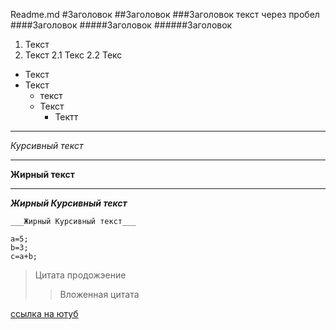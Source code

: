 Readme.md
#Заголовок
##Заголовок
###Заголовок текст через пробел
####Заголовок
#####Заголовок
######Заголовок

1. Текст
2. Текст
    2.1 Текс
    2.2 Текс
* Текст
* Текст
    * текст
    - Текст
        - Тектт

---
_Курсивный текст_
___
__Жирный текст__
***
___Жирный Курсивный текст___

    ___Жирный Курсивный текст___
```
a=5;
b=3;
c=a+b;
```

>Цитата
продожэение
>>Вложенная цитата

[ссылка на ютуб](https://www.youtube.com/)
